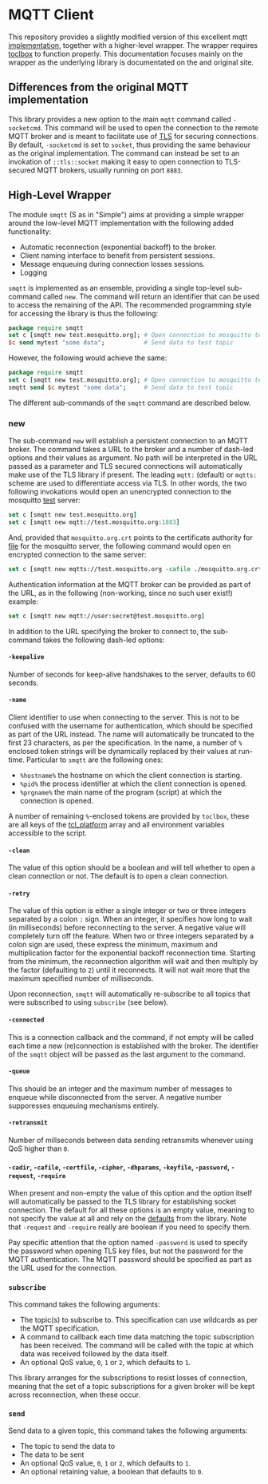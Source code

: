# MQTT Client

This repository provides a slightly modified version of this excellent mqtt
[implementation][mqtt], together with a higher-level wrapper. The wrapper
requires [toclbox] to function properly. This documentation focuses mainly on
the wrapper as the underlying library is documentated on the and original site.

  [mqtt]: https://chiselapp.com/user/schelte/repository/mqtt
  [toclbox]: https://github.com/efrecon/toclbox 

## Differences from the original MQTT implementation

This library provides a new option to the main `mqtt` command called
`-socketcmd`. This command will be used to open the connection to the remote
MQTT broker and is meant to facilitate use of [TLS] for securing connections.
By default, `-socketcmd` is set to `socket`, thus providing the same behaviour
as the original implementation. The command can instead be set to an invokation
of `::tls::socket` making it easy to open connection to TLS-secured MQTT
brokers, usually running on port `8883`.

  [TLS]: https://tcltls.rkeene.org/

## High-Level Wrapper

The module `smqtt` (S as in "Simple") aims at providing a simple wrapper around
the low-level MQTT implementation with the following added functionality:

* Automatic reconnection (exponential backoff) to the broker.
* Client naming interface to benefit from persistent sessions.
* Message enqueuing during connection losses sessions.
* Logging

`smqtt` is implemented as an ensemble, providing a single top-level sub-command
called `new`. The command will return an identifier that can be used to access
the remaining of the API. The recommended programming style for accessing the
library is thus the following:

```Tcl
package require smqtt
set c [smqtt new test.mosquitto.org]; # Open connection to mosquitto test broker
$c send mytest "some data";           # Send data to test topic
```

However, the following would achieve the same:

```Tcl
package require smqtt
set c [smqtt new test.mosquitto.org]; # Open connection to mosquitto test broker
smqtt send $c mytest "some data";     # Send data to test topic
```

The different sub-commands of the `smqtt` command are described below.

### new

The sub-command `new` will establish a persistent connection to an MQTT broker.
The command takes a URL to the broker and a number of dash-led options and their
values as argument. No path will be interpreted in the URL passed as a parameter
and TLS secured connections will automatically make use of the TLS library if
present.  The leading `mqtt:` (default) or `mqtts:` scheme are used to
differentiate access via TLS. In other words, the two following invokations
would open an unencrypted connection to the mosquitto
[test](http://test.mosquitto.org) server:

```Tcl
set c [smqtt new test.mosquitto.org]
set c [smqtt new mqtt://test.mosquitto.org:1883]
```

And, provided that `mosquitto.org.crt` points to the certificate authority for
[file](http://test.mosquitto.org/ssl/mosquitto.org.crt) for the mosquitto
server, the following command would open en encrypted connection to the same
server:

```Tcl
set c [smqtt new mqtts://test.mosquitto.org -cafile ./mosquitto.org.crt]
```

Authentication information at the MQTT broker can be provided as part of the
URL, as in the following (non-working, since no such user exist!) example:

```Tcl
set c [smqtt new mqtt://user:secret@test.mosquitto.org]
```

In addition to the URL specifying the broker to connect to, the sub-command
takes the following dash-led options:

#### `-keepalive`

Number of seconds for keep-alive handshakes to the server, defaults to 60
seconds.

#### `-name`

Client identifier to use when connecting to the server. This is not to be
confused with the username for authentication, which should be specified as part
of the URL instead. The name will automatically be truncated to the first 23
characters, as per the specification. In the name, a number of `%` enclosed
token strings will be dynamically replaced by their values at run-time.
Particular to `smqtt` are the following ones:

* `%hostname%` the hostname on which the client connection is starting.
* `%pid%` the process identifier at which the client connection is opened.
* `%prgname%` the main name of the program (script) at which the connection is
  opened.

A number of remaining `%`-enclosed tokens are provided by `toclbox`, these are
all keys of the [tcl_platform] array and all environment variables accessible to
the script.

  [tcl_platform]: https://www.tcl.tk/man/tcl/TclCmd/tclvars.htm#M24

#### `-clean`

The value of this option should be a boolean and will tell whether to open a
clean connection or not. The default is to open a clean connection.

#### `-retry`

The value of this option is either a single integer or two or three integers
separated by a colon `:` sign. When an integer, it specifies how long to wait
(in milliseconds) before reconnecting to the server. A negative value will
completely turn off the feature. When two or three integers separated by a colon
sign are used, these express the minimum, maximum and multiplication factor for
the exponential backoff reconnection time. Starting from the minimum, the
reconnection algorithm will wait and then multiply by the factor (defaulting to
`2`) until it reconnects. It will not wait more that the maximum specified
number of milliseconds.

Upon reconnection, `smqtt` will automatically re-subscribe to all topics that
were subscribed to using `subscribe` (see below).

#### `-connected`

This is a connection callback and the command, if not empty will be called each
time a new (re)connection is established with the broker. The identifier of the
`smqtt` object will be passed as the last argument to the command.

#### `-queue`

This should be an integer and the maximum number of messages to enqueue while
disconnected from the server. A negative number supporesses enqueuing mechanisms
entirely.

#### `-retransmit`

Number of millseconds between data sending retransmits whenever using QoS higher
than `0`.

#### `-cadir`, `-cafile`, `-certfile`, `-cipher`, `-dhparams`, `-keyfile`, `-password`, `-request`, `-require`

When present and non-empty the value of this option and the option itself will
automatically be passed to the TLS library for establishing socket connection.
The default for all these options is an empty value, meaning to not specify the
value at all and rely on the [defaults] from the library.  Note that `-request`
and `-require` really are boolean if you need to specify them.

Pay specific attention that the option named `-password` is used to specify the
password when opening TLS key files, but not the password for the MQTT
authentication. The MQTT password should be specified as part as the URL used
for the connection.

  [defaults]: https://core.tcl.tk/tcltls/wiki?name=Documentation#tls::import

### `subscribe`

This command takes the following arguments:

* The topic(s) to subscribe to. This specification can use wildcards as per the
  MQTT specification.
* A command to callback each time data matching the topic subscription has been
  received. The command will be called with the topic at which data was received
  followed by the data itself.
* An optional QoS value, `0`, `1` or `2`, which defaults to `1`.

This library arranges for the subscriptions to resist losses of connection,
meaning that the set of a topic subscriptions for a given broker will be kept
across reconnection, when these occur.

### `send`

Send data to a given topic, this command takes the following arguments:

* The topic to send the data to
* The data to be sent
* An optional QoS value, `0`, `1` or `2`, which defaults to `1`.
* An optional retaining value, a boolean that defaults to `0`.